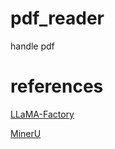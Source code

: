 # pdf_reader
handle pdf


# references

[LLaMA-Factory](https://github.com/hiyouga/LLaMA-Factory)

[MinerU](https://github.com/opendatalab/MinerU?tab=readme-ov-file#Magic-PDF)